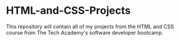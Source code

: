 # HTML-and-CSS-Projects
This repository will contain all of my projects from the HTML and CSS course from The Tech Academy's software developer bootcamp.
